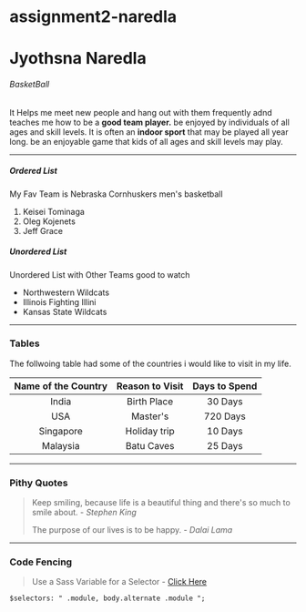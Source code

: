 # assignment2-naredla

# Jyothsna Naredla

###### BasketBall

It Helps me meet new people and hang out with them frequently adnd teaches me how to be a **good team player.** be enjoyed by individuals of all ages and skill levels. It is often an **indoor sport** that may be played all year long. be an enjoyable game that kids of all ages and skill levels may play.

***

##### Ordered List
My Fav Team is Nebraska Cornhuskers men's basketball
1. Keisei Tominaga
2. Oleg Kojenets
3. Jeff Grace

##### Unordered List
Unordered List with Other Teams good to watch

- Northwestern Wildcats
- Illinois Fighting Illini
- Kansas State Wildcats

***

### Tables

The follwoing table had some of the countries i would like to visit in my life.

| Name of the Country | Reason to Visit | Days to Spend |
|       :---:         |     :---:       |      :---:    |
|       India         |     Birth Place |    30 Days    |
|       USA           |     Master's    |    720 Days   |
|      Singapore      |    Holiday trip |    10 Days    |
|     Malaysia        |   Batu Caves    |    25 Days    |

***

### Pithy Quotes

> Keep smiling, because life is a beautiful thing and there's so much to smile about. - *Stephen King*
>
> The purpose of our lives is to be happy. - *Dalai Lama*

***

### Code Fencing

> Use a Sass Variable for a Selector - [Click Here](https://stackoverflow.com/questions/12743837/can-i-use-variables-for-selectors)

` $selectors: "
  .module,
  body.alternate .module
"; `
